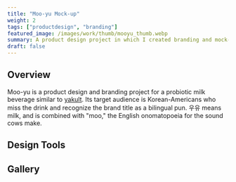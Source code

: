 ```yaml
---
title: "Moo-yu Mock-up"
weight: 2
tags: ["productdesign", "branding"]
featured_image: /images/work/thumb/mooyu_thumb.webp
summary: A product design project in which I created branding and mock-ups for a bilingual Korean/English branded yogurt drink.
draft: false
---
```


## Overview
Moo-yu is a product design and branding project for a probiotic milk beverage similar to [yakult](https://en.wikipedia.org/wiki/Yakult). Its target audience is Korean-Americans who miss the drink and recognize the brand title as a bilingual pun. 우유 means milk, and is combined with "moo," the English onomatopoeia for the sound cows make.

## Design Tools


## Gallery